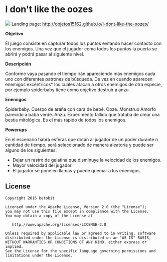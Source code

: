 I don't like the oozes
===========================
![](http://objetos15162.github.io/I-dont-like-the-oozes/images/logo.png)
Landing page: http://objetos15162.github.io/I-dont-like-the-oozes/


**Objetivo**

El juego consiste en capturar todos los puntos evitando hacer contacto con los enemigos. Una vez que el jugador coma todos los puntos la puerta se abrirá y podrá pasar al siguiente nivel.

**Descripción**

Conforme vaya pasando el tiempo irán apareciendo más enemigos cada uno con diferentes patrones de búsqueda.  De vez en cuando aparecen enemigos excéntricos* los cuales atacan a otros enemigos de otra especie, por ejemplo spiderbaby tiene como objetivo destruir a anzu.

**Enemigos**

Spiderbaby. Cuerpo de araña con cara de bebé.
Ooze. Monstruo Amorfo parecido a baba verde.
Anzu. Experimento fallido que trataba de crear una bestia mitológica. Es el más rápido de todos los enemigos.

**Powerups**

En el escenario habrá esferas que dotan al jugador de un poder durante n cantidad de tiempo, será seleccionado de manera aleatoria y puede ser alguno de los siguientes:
  - Dejar un rastro de gelatina que disminuye la velocidad de los enemigos.
  - Mayor velocidad del jugador.
  - El jugador se pone en llamas y puede quemar a los enemigos.

## License
```
Copyright 2016 betobit

Licensed under the Apache License, Version 2.0 (the "License");
you may not use this file except in compliance with the License.
You may obtain a copy of the License at

   http://www.apache.org/licenses/LICENSE-2.0

Unless required by applicable law or agreed to in writing, software
distributed under the License is distributed on an "AS IS" BASIS,
WITHOUT WARRANTIES OR CONDITIONS OF ANY KIND, either express or implied.
See the License for the specific language governing permissions and
limitations under the License.
```
